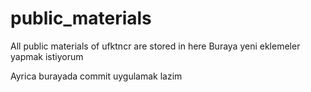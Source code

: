 # public_materials
All public materials of ufktncr are stored in here
Buraya yeni eklemeler yapmak istiyorum

Ayrica burayada commit uygulamak lazim

